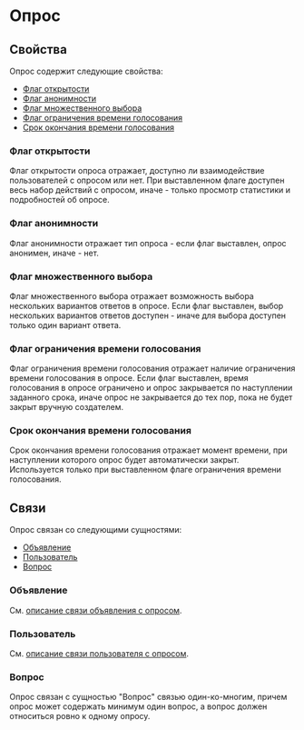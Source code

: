 # Опрос

## Свойства

Опрос содержит следующие свойства:

- [Флаг открытости](#флаг-открытости)
- [Флаг анонимности](#флаг-анонимности)
- [Флаг множественного выбора](#флаг-множественного-выбора)
- [Флаг ограничения времени голосования](#флаг-ограничения-времени_голосования)
- [Срок окончания времени голосования](#срок-окончания-времени-голосования)

### Флаг открытости

Флаг открытости опроса отражает, доступно ли взаимодействие пользователей с опросом или нет. При выставленном флаге
доступен весь набор действий с опросом, иначе - только просмотр статистики и подробностей об опросе.

### Флаг анонимности

Флаг анонимности отражает тип опроса - если флаг выставлен, опрос анонимен, иначе - нет.

### Флаг множественного выбора

Флаг множественного выбора отражает возможность выбора нескольких вариантов ответов в опросе. Если флаг выставлен, выбор
нескольких вариантов ответов доступен - иначе для выбора доступен только один вариант ответа.

### Флаг ограничения времени голосования

Флаг ограничения времени голосования отражает наличие ограничения времени голосования в опросе. Если флаг выставлен,
время голосования в опросе ограничено и опрос закрывается по наступлении заданного срока, иначе опрос не закрывается до
тех пор, пока не будет закрыт вручную создателем.

### Срок окончания времени голосования

Срок окончания времени голосования отражает момент времени, при наступлении которого опрос будет автоматически закрыт.
Используется только при выставленном флаге ограничения времени голосования.

## Связи

Опрос связан со следующими сущностями:

- [Объявление](#объявление)
- [Пользователь](#пользователь)
- [Вопрос](#вопрос)

### Объявление

См. [описание связи объявления с опросом](announcement.md#опрос).

### Пользователь

См. [описание связи пользователя с опросом](user.md#опрос).

### Вопрос

Опрос связан с сущностью "Вопрос" связью один-ко-многим, причем опрос может содержать минимум один вопрос, а вопрос
должен относиться ровно к одному опросу.



